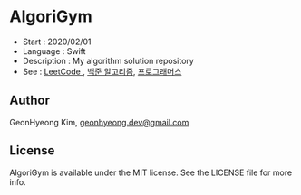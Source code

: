 # AlgoriGym
* Start : 2020/02/01
* Language : Swift
* Description : My algorithm solution repository
* See : [LeetCode ](https://leetcode.com/, "LeetCode"),  [백준 알고리즘](https://www.acmicpc.net/, "백준 알고리즘"), [프로그래머스](https://programmers.co.kr/, "프로그래머스")

## Author
GeonHyeong Kim, [geonhyeong.dev@gmail.com](geonhyeong.dev@gmail.com)

## License
AlgoriGym is available under the MIT license. See the LICENSE file for more info.
